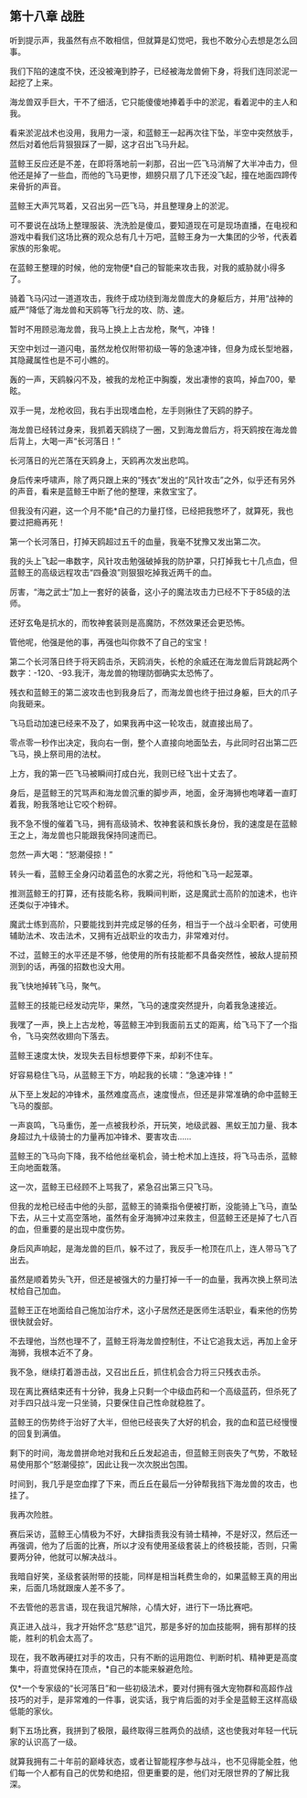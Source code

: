 ## 第十八章 战胜

听到提示声，我虽然有点不敢相信，但就算是幻觉吧，我也不敢分心去想是怎么回事。

我们下陷的速度不快，还没被淹到脖子，已经被海龙兽俯下身，将我们连同淤泥一起挖了上来。

海龙兽双手巨大，干不了细活，它只能傻傻地捧着手中的淤泥，看着泥中的主人和我。

看来淤泥战术也没用，我用力一滚，和蓝鲸王一起再次往下坠，半空中突然放手，然后对着他后背狠狠踩了一脚，这才召出飞马升起。

蓝鲸王反应还是不差，在即将落地前一刹那，召出一匹飞马消解了大半冲击力，但他还是掉了一些血，而他的飞马更惨，翅膀只扇了几下还没飞起，撞在地面四蹄传来骨折的声音。

蓝鲸王大声咒骂着，又召出另一匹飞马，并且整理身上的淤泥。

可不要说在战场上整理服装、洗洗脸是傻瓜，要知道现在可是现场直播，在电视和游戏中看我们这场比赛的观众总有几十万吧，蓝鲸王身为一大集团的少爷，代表着家族的形象呢。

在蓝鲸王整理的时候，他的宠物便\*自己的智能来攻击我，对我的威胁就小得多了。

骑着飞马闪过一道道攻击，我终于成功绕到海龙兽庞大的身躯后方，并用“战神的威严”降低了海龙兽和天鸥等飞行龙的攻、防、速。

暂时不用顾忌海龙兽，我马上换上上古龙枪，聚气，冲锋！

天空中划过一道闪电，虽然龙枪仅附带初级一等的急速冲锋，但身为成长型地器，其隐藏属性也是不可小瞧的。

轰的一声，天鸥躲闪不及，被我的龙枪正中胸腹，发出凄惨的哀鸣，掉血700，晕眩。

双手一晃，龙枪收回，我右手出现嗜血枪，左手则揪住了天鸥的脖子。

海龙兽已经转过身来，我抓着天鸥绕了一圈，又到海龙兽后方，将天鸥按在海龙兽后背上，大喝一声“长河落日！”

长河落日的光芒落在天鸥身上，天鸥再次发出悲鸣。

身后传来呼啸声，除了两只跟上来的“残衣”发出的“风针攻击”之外，似乎还有另外的声音，看来是蓝鲸王中断了他的整理，来救宝宝了。

但我没有闪避，这一个月不能\*自己的力量打怪，已经把我憋坏了，就算死，我也要过把瘾再死！

第一个长河落日，打掉天鸥超过五千的血量，我毫不犹豫又发出第二次。

我的头上飞起一串数字，风针攻击勉强破掉我的防护罩，只打掉我七十几点血，但蓝鲸王的高级远程攻击“四叠浪”则狠狠吃掉我近两千的血。

厉害，“海之武士”加上一套好的装备，这小子的魔法攻击力已经不下于85级的法师。

还好玄龟是抗水的，而牧神套装则是高魔防，不然效果还会更恐怖。

管他呢，他强是他的事，再强也叫你救不了自己的宝宝！

第二个长河落日终于将天鸥击杀，天鸥消失，长枪的余威还在海龙兽后背跳起两个数字：-120、-93.我汗，海龙兽的物理防御确实太恐怖了。

残衣和蓝鲸王的第二波攻击也到我身后了，而海龙兽也终于扭过身躯，巨大的爪子向我砸来。

飞马启动加速已经来不及了，如果我再中这一轮攻击，就直接出局了。

零点零一秒作出决定，我向右一倒，整个人直接向地面坠去，与此同时召出第二匹飞马，换上祭司用的法杖。

上方，我的第一匹飞马被瞬间打成白光，我则已经飞出十丈去了。

身后，是蓝鲸王的咒骂声和海龙兽沉重的脚步声，地面，金牙海狮也咆哮着一直盯着我，盼我落地让它咬个粉碎。

我不急不慢的催着飞马，拥有高级骑术、牧神套装和族长身份，我的速度是在蓝鲸王之上，海龙兽也只能跟我保持同速而已。

忽然一声大喝：“怒潮侵掠！”

转头一看，蓝鲸王全身闪动着蓝色的水雾之光，将他和飞马一起笼罩。

推测蓝鲸王的打算，还有技能名称，我瞬间判断，这是魔武士高阶的加速术，也许还类似于冲锋术。

魔武士练到高阶，只要能找到并完成足够的任务，相当于一个战斗全职者，可使用辅助法术、攻击法术，又拥有近战职业的攻击力，非常难对付。

不过，蓝鲸王的水平还是不够，他使用的所有技能都不具备突然性，被敌人提前预测到的话，再强的招数也没大用。

我飞快地掉转飞马，聚气。

蓝鲸王的技能已经发动完毕，果然，飞马的速度突然提升，向着我急速接近。

我嘿了一声，换上上古龙枪，等蓝鲸王冲到我面前五丈的距离，给飞马下了一个指令，飞马突然收翅向下落去。

蓝鲸王速度太快，发现失去目标想要停下来，却刹不住车。

好容易稳住飞马，从蓝鲸王下方，响起我的长啸：“急速冲锋！”

从下至上发起的冲锋术，虽然难度高点，速度慢点，但还是非常准确的命中蓝鲸王飞马的腹部。

一声哀鸣，飞马重伤，差一点被我秒杀，开玩笑，地级武器、黑蚁王加力量、我本身超过九十级骑士的力量再加冲锋术、要害攻击……

蓝鲸王的飞马向下降，我不给他丝毫机会，骑士枪术加上连技，将飞马击杀，蓝鲸王向地面栽落。

这一次，蓝鲸王已经顾不上骂我了，紧急召出第三只飞马。

但我的龙枪已经击中他的头部，蓝鲸王的骑乘指令便被打断，没能骑上飞马，直坠下去，从三十丈高空落地，虽然有金牙海狮冲过来救主，但蓝鲸王还是掉了七八百的血，但重要的是出现中度伤势。

身后风声响起，是海龙兽的巨爪，躲不过了，我反手一枪顶在爪上，连人带马飞了出去。

虽然是顺着势头飞开，但还是被强大的力量打掉一千一的血量，我再次换上祭司法杖给自己加血。

蓝鲸王正在地面给自己施加治疗术，这小子居然还是医师生活职业，看来他的伤势很快就会好。

不去理他，当然也理不了，蓝鲸王将海龙兽控制住，不让它追我太远，再加上金牙海狮，我根本近不了身。

我不急，继续打着游击战，又召出丘丘，抓住机会合力将三只残衣击杀。

现在离比赛结束还有十分钟，我身上只剩一个中级血药和一个高级蓝药，但杀死了对手四只战斗宠一只坐骑，只要保住自己性命就稳胜了。

蓝鲸王的伤势终于治好了大半，但他已经丧失了大好的机会，我的血和蓝已经慢慢的回复到满值。

剩下的时间，海龙兽拼命地对我和丘丘发起追击，但蓝鲸王则丧失了气势，不敢轻易使用那个“怒潮侵掠”，因此让我一次次脱出包围。

时间到，我几乎是空血撑了下来，而丘丘在最后一分钟帮我挡下海龙兽的攻击，也挂了。

我再次险胜。

赛后采访，蓝鲸王心情极为不好，大肆指责我没有骑士精神，不是好汉，然后还一再强调，他为了后面的比赛，所以才没有使用圣级套装上的终极技能，否则，只需要两分钟，他就可以解决战斗。

我暗自好笑，圣级套装附带的技能，同样是相当耗费生命的，如果蓝鲸王真的用出来，后面几场就跟废人差不多了。

不去管他的恶言语，现在我诅咒解除，心情大好，进行下一场比赛吧。

真正进入战斗，我才开始怀念“慈悲”诅咒，那是多好的加血技能啊，拥有那样的技能，胜利的机会太高了。

现在，我不敢再硬扛对手的攻击，只有不断的运用跑位、判断时机、精神更是高度集中，将直觉保持在顶点，\*自己的本能来躲避危险。

仅\*一个专家级的“长河落日”和一些初级法术，要对付拥有强大宠物群和高超作战技巧的对手，是非常难的一件事，说实话，我宁肯后面的对手全是蓝鲸王这样高级低能的家伙。

剩下五场比赛，我拼到了极限，最终取得三胜两负的战绩，这也使我对年轻一代玩家的认识高了一级。

就算我拥有二十年前的巅峰状态，或者让智能程序参与战斗，也不见得能全胜，他们每一个人都有自己的优势和绝招，但更重要的是，他们对无限世界的了解比我深。

